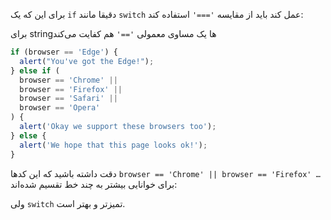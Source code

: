 برای این که یک `if` دقیقا مانند `switch` عمل کند باید از مقایسه `'==='` استفاده کند:

برای stringها یک مساوی معمولی `'=='` هم کفایت می‌کند

```js no-beautify
if (browser == 'Edge') {
  alert("You've got the Edge!");
} else if (
  browser == 'Chrome' ||
  browser == 'Firefox' ||
  browser == 'Safari' ||
  browser == 'Opera'
) {
  alert('Okay we support these browsers too');
} else {
  alert('We hope that this page looks ok!');
}
```

دقت داشته باشید که این کدها `browser == 'Chrome' || browser == 'Firefox' …` برای خوانایی بیشتر به چند خط تقسیم شده‌اند:

ولی `switch` تمیزتر و بهتر است.
